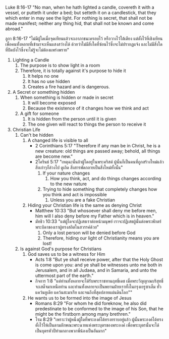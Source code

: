 Luke 8:16-17 "No man, when he hath lighted a candle, covereth it with a vessel, or putteth it under a bed; but setteth it on a candlestick, that they which enter in may see the light. For nothing is secret, that shall not be made manifest; neither any thing hid, that shall not be known and come abroad."

ลูกา 8:16-17 "ไม่มีผู้ใดเมื่อจุดเทียนแล้วจะเอาภาชนะครอบไว้ หรือวางไว้ใต้เตียง แต่ตั้งไว้ที่เชิงเทียน เพื่อคนทั้งหลายที่เข้ามาจะเห็นแสงสว่างได้ ด้วยว่าไม่มีสิ่งใดที่ซ่อนไว้ซึ่งจะไม่ปรากฏแจ้ง และไม่มีสิ่งใดที่ปิดบังไว้ซึ่งจะไม่รู้จะไม่ต้องแพร่งพราย"

1. Lighting a Candle
   1. The purpose is to show light in a room
   2. Therefore, it is totally against it's purpose to hide it
      1. It helps no one
      2. It has no use hidden
      3. Creates a fire hazard and is dangerous.
2. A Secret or something hidden
   1. When something is hidden or made in secret
      1. It will become exposed
      2. Because the existence of it changes how we think and act
   2. A gift for someone
      1. It is hidden from the person until it is given
      2. The one given will react to things the person to receive it
3. Christian Life
	1. Can't be hidden
		1. A changed life is visible to all
         	- 2 Corinthians 5:17 "Therefore if any man be in Christ, he is a new creature: old things are passed away; behold, all things are become new."
			- 2โครินธ์ 5:17 "เหตุฉะนั้นถ้าผู้ใดอยู่ในพระคริสต์ ผู้นั้นก็เป็นคนที่ถูกสร้างใหม่แล้ว สิ่งเก่าๆก็ล่วงไป ดูเถิด สิ่งสารพัดกลายเป็นสิ่งใหม่ทั้งนั้น"
				1. If your nature changes
					1. How you think, act, and do things changes according to the new nature
				2. Trying to hide something that completely changes how you think and act is impossible
					1. Unless you are a fake Christian
		2. Hiding your Christian life is the same as denying Christ
			- Matthew 10:33 "But whosoever shall deny me before men, him will I also deny before my Father which is in heaven."
			- มัทธิว 10:33 "แต่ผู้ใดจะปฏิเสธเราต่อหน้ามนุษย์ เราจะปฏิเสธผู้นั้นต่อพระพักตร์พระบิดาของเราผู้ทรงสถิตในสวรรค์ด้วย"
				1. Only a lost person will be denied before God
				2. Therefore, hiding our light of Christianity means you are lost!
	2. Is against God's purpose for Christians
		1. God saves us to be a witness for Him
			- Acts 1:8 "But ye shall receive power, after that the Holy Ghost is come upon you: and ye shall be witnesses unto me both in Jerusalem, and in all Judaea, and in Samaria, and unto the uttermost part of the earth."
			- กิจการ 1:8 "แต่ท่านทั้งหลายจะได้รับพระราชทานฤทธิ์เดช เมื่อพระวิญญาณบริสุทธิ์จะเสด็จมาเหนือท่าน และท่านทั้งหลายจะเป็นพยานฝ่ายเราทั้งในกรุงเยรูซาเล็ม ทั่วแคว้นยูเดีย แคว้นสะมาเรีย และจนถึงที่สุดปลายแผ่นดินโลก""
		2. He wants us to be formed into the image of Jesus
			- Romans 8:29 "For whom he did foreknow, he also did predestinate to be conformed to the image of his Son, that he might be the firstborn among many brethren."
			- โรม 8:29 "เพราะว่าผู้หนึ่งผู้ใดที่พระองค์ได้ทรงทราบอยู่แล้ว ผู้นั้นพระองค์ได้ทรงตั้งไว้ให้เป็นตามลักษณะพระฉายแห่งพระบุตรของพระองค์ เพื่อพระบุตรนั้นจะได้เป็นบุตรหัวปีท่ามกลางพวกพี่น้องเป็นอันมาก"
